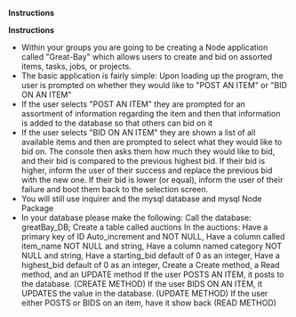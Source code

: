 **Instructions**

**Instructions**
* Within your groups you are going to be creating a Node application called "Great-Bay" which allows users to create and bid on assorted items, tasks, jobs, or projects.
* The basic application is fairly simple: Upon loading up the program, the user is prompted on whether they would like to "POST AN ITEM" or "BID ON AN ITEM"
* If the user selects "POST AN ITEM" they are prompted for an assortment of information regarding the item and then that information is added to the database so that others can bid on it
* If the user selects "BID ON AN ITEM" they are shown a list of all available items and then are prompted to select what they would like to bid on. The console then asks them how much they would like to bid, and their bid is compared to the previous highest bid. If their bid is higher, inform the user of their success and replace the previous bid with the new one. If their bid is lower (or equal), inform the user of their failure and boot them back to the selection screen.
* You will still use inquirer and the mysql database and mysql Node Package
* In your database please make the following:
    Call the database: greatBay_DB;
    Create a table called auctions
        In the auctions: 
            Have a primary key of ID Auto_increment and NOT NULL,
            Have a column called item_name NOT NULL and string,
            Have a column named category NOT NULL and string,
            Have a starting_bid default of 0 as an integer,
            Have a highest_bid default of 0 as an integer,
Create a Create method, a Read method, and an UPDATE method
If the user POSTS AN ITEM, it posts to the database. (CREATE METHOD)
If the user BIDS ON AN ITEM, it UPDATES the value in the database. (UPDATE METHOD)
If the user either POSTS or BIDS on an item, have it show back (READ METHOD)

    
